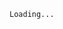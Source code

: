<html>
<script>
        fetch('https://spotinst-public.s3.amazonaws.com/assets/azure/custom_role_file.json')
            .then(res => res.json())
            .then(res => {
                document.querySelector('#spot-azure-permissions').textContent = JSON.stringify(
                    {
                        properties:[
                            {
                               actions: res.properties
                          }
                        ]
                    }
                , null, 2)
            })
            .then(() => window.Prism.highlightAll())
</script>
<body>
<pre v-pre data-lang="json">
<code id="spot-azure-permissions" class="lang-json">Loading...</code>
</pre>
</body>
</html>
